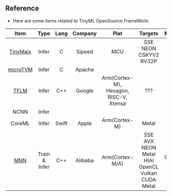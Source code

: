 

## Reference

- Here are some items related to TinyML OpenSource FrameWork:

|  Item  |  Type  | Lang |  Company  | Plat |  Targets  |  Main Func  |  Main Opt  |
|:------:|:------:|:----:|:---------:|:----:|:---------:|:-----------:|:----------:|
| [TinyMaix](https://github.com/sipeed/TinyMaix) | Infer | C | Sipeed | MCU | SSE NEON CSKYV2 RV32P |  | Inline Asm, |
| [microTVM](https://xinetzone.github.io/tvm/docs/arch/microtvm_design.html) | Infer | C | Apache |
| [TFLM](https://github.com/tensorflow/tflite-micro) | Infer | C++ | Google | Arm(Cortex-M), Hexagon, RISC-V, Xtensa | ??? | ??? | ??? |
| NCNN | Infer | 
| CoreML | Infer | Swift | Apple | Arm(Cortex-M) | Metal | ??? | ??? |
| [MNN](https://github.com/alibaba/MNN) | Train & Infer | C++ | Alibaba | Arm(Cortex-M/A) | SSE AVX NEON Metal HIAI OpenCL Vulkan CUDA Metal | Convert, Compress, Express, Train, CV | Inline Asm, Winograd Conv, FP16 | 


